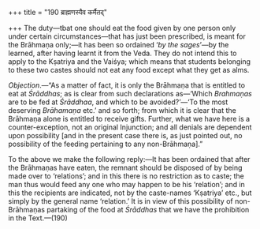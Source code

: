 +++
title = "190 ब्राह्मणस्यैव कर्मैतद्"

+++
The duty—tbat one should eat the food given by one person only under
certain circumstances—that has just been prescribed, is meant for the
Brāhmaṇa only;—it has been so ordained ‘*by the sages*’—by the learned,
after having learnt it from the Veda. They do not intend this to apply
to the Kṣatriya and the Vaiśya; which means that students belonging to
these two castes should not eat any food except what they get as alms.

*Objection*.—“As a matter of fact, it is only the Brāhmaṇa that is
entitled to eat at *Śrāddhas*; as is clear from such declarations
as—‘Which *Brahmaṇas* are to be fed at *Śrāddhaa*, and which to be
avoided?’—‘To the most deserving *Brāhamaṇa* etc.’ and so forth; from
which it is clear that the Brāhmaṇa alone is entitled to receive gifts.
Further, what we have here is a counter-exception, not an original
Injunction; and all denials are dependent upon possibility \[and in the
present case there is, as just pointed out, no possibility of the
feeding pertaining to any non-Brāhmaṇa\].”

To the above we make the following reply:—It has been ordained that
after the Brāhmaṇas have eaten, the remnant should be disposed of by
being made over to ‘relations’; and in this there is no restriction as
to caste; the man thus would feed any one who may happen to be his
‘relation’; and in this the recipients are indicated, not by the
caste-names ‘Kṣatriya’ etc., but simply by the general name ‘relation.’
It is in view of this possibility of non-Brāhmaṇas partaking of the food
at *Śrāddhas* that we have the prohibition in the Text.—(190)


